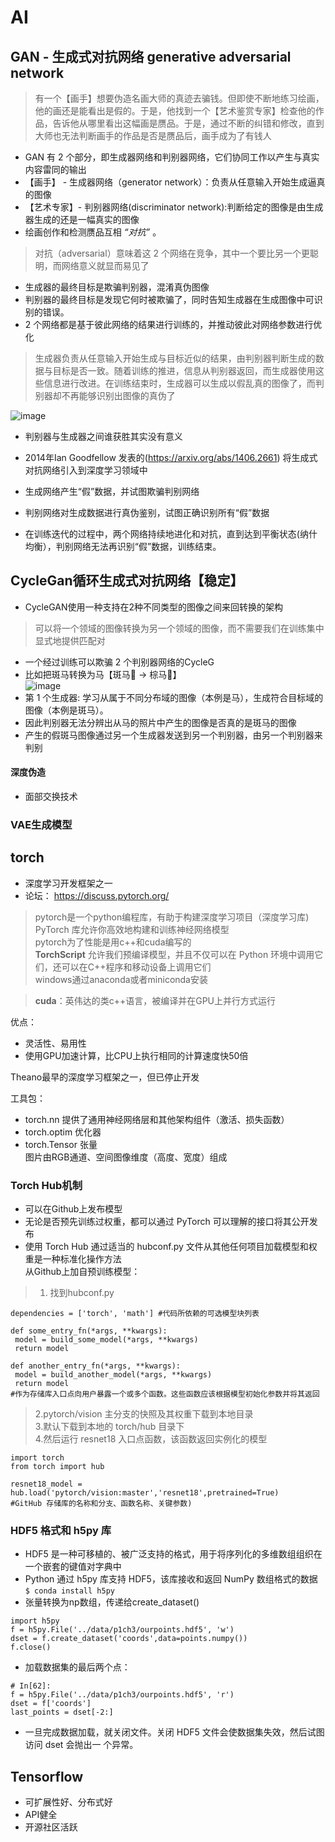 # AI

## GAN - 生成式对抗网络 generative adversarial network  
> 有一个【画手】想要伪造名画大师的真迹去骗钱。但即使不断地练习绘画，他的画还是能看出是假的。于是，他找到一个【艺术鉴赏专家】检查他的作品，告诉他从哪里看出这幅画是赝品。于是，通过不断的纠错和修改，直到大师也无法判断画手的作品是否是赝品后，画手成为了有钱人
- GAN 有 2 个部分，即生成器网络和判别器网络，它们协同工作以产生与真实内容雷同的输出   
- 【画手】 - 生成器网络（generator network）：负责从任意输入开始生成逼真的图像
- 【艺术专家】- 判别器网络(discriminator network):判断给定的图像是由生成器生成的还是一幅真实的图像
- 绘画创作和检测赝品互相 *“对抗”* 。
> 对抗（adversarial）意味着这 2 个网络在竞争，其中一个要比另一个更聪明，而网络意义就显而易见了  
- 生成器的最终目标是欺骗判别器，混淆真伪图像  
- 判别器的最终目标是发现它何时被欺骗了，同时告知生成器在生成图像中可识别的错误。  
- 2 个网络都是基于彼此网络的结果进行训练的，并推动彼此对网络参数进行优化  

> 生成器负责从任意输入开始生成与目标近似的结果，由判别器判断生成的数据与目标是否一致。随着训练的推进，信息从判别器返回，而生成器使用这些信息进行改进。在训练结束时，生成器可以生成以假乱真的图像了，而判别器却不再能够识别出图像的真伪了

![image](https://user-images.githubusercontent.com/64322636/219339856-990f8b97-48c3-410d-92ff-1a57d011a7f6.png)
- 判别器与生成器之间谁获胜其实没有意义

- 2014年Ian Goodfellow 发表的<Generative Adversarial Network>(https://arxiv.org/abs/1406.2661) 将生成式对抗网络引入到深度学习领域中

- 生成网络产生“假”数据，并试图欺骗判别网络 
- 判别网络对生成数据进行真伪鉴别，试图正确识别所有“假”数据
- 在训练迭代的过程中，两个网络持续地进化和对抗，直到达到平衡状态(纳什均衡），判别网络无法再识别“假”数据，训练结束。

## CycleGan循环生成式对抗网络【稳定】
- CycleGAN使用一种支持在2种不同类型的图像之间来回转换的架构   
> 可以将一个领域的图像转换为另一个领域的图像，而不需要我们在训练集中显式地提供匹配对 
- 一个经过训练可以欺骗 2 个判别器网络的CycleG  
- 比如把斑马转换为马【斑马🦓 -> 棕马🐎】  
![image](https://user-images.githubusercontent.com/64322636/219341287-3bcf77de-37ea-4871-a12b-89fed2d196a3.png)
- 第 1 个生成器: 学习从属于不同分布域的图像（本例是马），生成符合目标域的图像（本例是斑马）。
- 因此判别器无法分辨出从马的照片中产生的图像是否真的是斑马的图像
- 产生的假斑马图像通过另一个生成器发送到另一个判别器，由另一个判别器来判别

#### 深度伪造
- 面部交换技术

### VAE生成模型
## torch
- 深度学习开发框架之一
- 论坛： https://discuss.pytorch.org/
> pytorch是一个python编程库，有助于构建深度学习项目（深度学习库)  
> PyTorch 库允许你高效地构建和训练神经网络模型  
> pytorch为了性能是用c++和cuda编写的  
> **TorchScript** 允许我们预编译模型，并且不仅可以在 Python 环境中调用它们，还可以在C++程序和移动设备上调用它们  
> windows通过anaconda或者miniconda安装  
  
>**cuda**：英伟达的类c++语言，被编译并在GPU上并行方式运行  

优点：
- 灵活性、易用性  
- 使用GPU加速计算，比CPU上执行相同的计算速度快50倍  

Theano最早的深度学习框架之一，但已停止开发

工具包：
- torch.nn 提供了通用神经网络层和其他架构组件（激活、损失函数）
- torch.optim 优化器
- torch.Tensor 张量  
图片由RGB通道、空间图像维度（高度、宽度）组成

### Torch Hub机制
- 可以在Github上发布模型
- 无论是否预先训练过权重，都可以通过 PyTorch 可以理解的接口将其公开发布    
- 使用 Torch Hub 通过适当的 hubconf.py 文件从其他任何项目加载模型和权重是一种标准化操作方法  
从Github上加自预训练模型：
> 1. 找到hubconf.py  
```
dependencies = ['torch', 'math'] #代码所依赖的可选模型块列表

def some_entry_fn(*args, **kwargs): 
 model = build_some_model(*args, **kwargs) 
 return model 

def another_entry_fn(*args, **kwargs): 
 model = build_another_model(*args, **kwargs) 
 return model 
#作为存储库入口点向用户暴露一个或多个函数。这些函数应该根据模型初始化参数并将其返回
```
> 2.pytorch/vision 主分支的快照及其权重下载到本地目录  
> 3.默认下载到本地的 torch/hub 目录下  
> 4.然后运行 resnet18 入口点函数，该函数返回实例化的模型  
```
import torch
from torch import hub

resnet18_model = hub.load('pytorch/vision:master','resnet18',pretrained=True)
#GitHub 存储库的名称和分支、函数名称、关键参数)
```

### HDF5 格式和 h5py 库
- HDF5 是一种可移植的、被广泛支持的格式，用于将序列化的多维数组组织在一个嵌套的键值对字典中
- Python 通过 h5py 库支持 HDF5，该库接收和返回 NumPy 数组格式的数据  
<code>$ conda install h5py</code>
- 张量转换为np数组，传递给create_dataset()
```
import h5py 
f = h5py.File('../data/p1ch3/ourpoints.hdf5', 'w') 
dset = f.create_dataset('coords',data=points.numpy()) 
f.close() 
```
- 加载数据集的最后两个点：  
```
# In[62]: 
f = h5py.File('../data/p1ch3/ourpoints.hdf5', 'r') 
dset = f['coords'] 
last_points = dset[-2:]
```
- 一旦完成数据加载，就关闭文件。关闭 HDF5 文件会使数据集失效，然后试图访问 dset 会抛出一
个异常。


## Tensorflow 
- 可扩展性好、分布式好
- API健全
- 开源社区活跃


